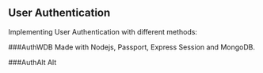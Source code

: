 ## User Authentication
Implementing User Authentication with different methods:

###AuthWDB
Made with Nodejs, Passport, Express Session and MongoDB.

###AuthAlt
Alt